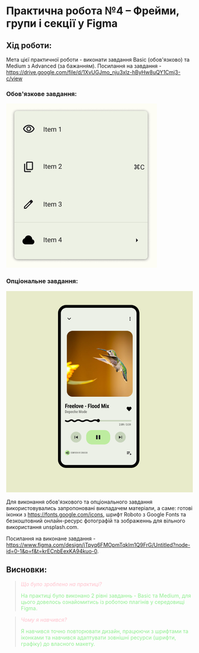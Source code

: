 # Практична робота №4 – Фрейми, групи і секції у Figma

## Хід роботи:
Мета цієї практичної роботи - виконати завдання Basic (обов'язково) та Medium з Advanced (за бажанням). Посилання на завдання - https://drive.google.com/file/d/1XvUGJmo_nju3xlz-hByHw8uQY1Cmj3-c/view

### Обов'язкове завдання:
![Результат](im/r1.png)

### Опціональне завдання:
![Результат](im/r2.png)

Для виконання обов'язкового та опціонального завдання використовувались запропоновані викладачем матеріали, а саме: готові іконки з https://fonts.google.com/icons, шрифт Roboto з Google Fonts та безкоштовний онлайн-ресурс фотографій та зображеннь для вільного використання unsplash.com.

Посилання на виконане завдання - https://www.figma.com/design/jTpyq6FMOpmTqklm1Q9FrG/Untitled?node-id=0-1&p=f&t=krECnbEexKA94kuo-0.

## Висновки:
><span style="color:#FFC0CB;">*Що було зроблено на практиці?*</span>
>
><span style="color:#90EE90;">На практиці було виконано 2 рівні завданнь - Basic та Medium, для цього довелось ознайомитись із роботою плагінів у середовищі Figma.</span>   

><span style="color:#FFC0CB;">*Чому я навчився?*</span>
>
><span style="color:#90EE90;">Я навчився точно повторювати дизайн, працюючи з шрифтами та іконками та навчився адаптувати зовнішні ресурси (шрифти, графіку) до власного макету.</span> 

